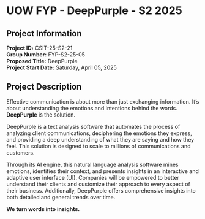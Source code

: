 # UOW FYP - DeepPurple - S2 2025

## Project Information

**Project ID:** CSIT-25-S2-21  
**Group Number:** FYP-S2-25-05  
**Proposed Title:** DeepPurple  
**Project Start Date:** Saturday, April 05, 2025

## Project Description

Effective communication is about more than just exchanging information. It’s about understanding the emotions and intentions behind the words. **DeepPurple** is the solution.

DeepPurple is a text analysis software that automates the process of analyzing client communications, deciphering the emotions they express, and providing a deep understanding of what they are saying and how they feel. This solution is designed to scale to millions of communications and customers.

Through its AI engine, this natural language analysis software mines emotions, identifies their context, and presents insights in an interactive and adaptive user interface (UI). Companies will be empowered to better understand their clients and customize their approach to every aspect of their business. Additionally, DeepPurple offers comprehensive insights into both detailed and general trends over time.

**We turn words into insights.**
